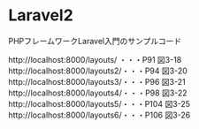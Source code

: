 # Laravel2
PHPフレームワークLaravel入門のサンプルコード

 http://localhost:8000/layouts/ ・・・P91 図3-18
 http://localhost:8000/layouts2/・・・P94 図3-20
 http://localhost:8000/layouts3/・・・P96 図3-21
 http://localhost:8000/layouts4/・・・P98 図3-22
 http://localhost:8000/layouts5/・・・P104 図3-25
 http://localhost:8000/layouts6/・・・P106 図3-26
